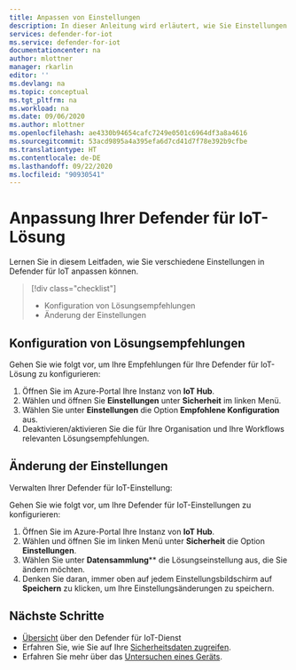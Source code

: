 ```yaml
---
title: Anpassen von Einstellungen
description: In dieser Anleitung wird erläutert, wie Sie Einstellungen in Ihrer Defender für IoT-Lösung anpassen.
services: defender-for-iot
ms.service: defender-for-iot
documentationcenter: na
author: mlottner
manager: rkarlin
editor: ''
ms.devlang: na
ms.topic: conceptual
ms.tgt_pltfrm: na
ms.workload: na
ms.date: 09/06/2020
ms.author: mlottner
ms.openlocfilehash: ae4330b94654cafc7249e0501c6964df3a8a4616
ms.sourcegitcommit: 53acd9895a4a395efa6d7cd41d7f78e392b9cfbe
ms.translationtype: HT
ms.contentlocale: de-DE
ms.lasthandoff: 09/22/2020
ms.locfileid: "90930541"
---
```

# <a name="customize-your-defender-for-iot-solution"></a>Anpassung Ihrer Defender für IoT-Lösung

Lernen Sie in diesem Leitfaden, wie Sie verschiedene Einstellungen in Defender für IoT anpassen können.

> [!div class="checklist"]
> * Konfiguration von Lösungsempfehlungen
> * Änderung der Einstellungen

## <a name="configure-solution-recommendations"></a>Konfiguration von Lösungsempfehlungen

Gehen Sie wie folgt vor, um Ihre Empfehlungen für Ihre Defender für IoT-Lösung zu konfigurieren:

1. Öffnen Sie im Azure-Portal Ihre Instanz von **IoT Hub**.
1. Wählen und öffnen Sie **Einstellungen** unter **Sicherheit** im linken Menü.
1. Wählen Sie unter **Einstellungen** die Option **Empfohlene Konfiguration** aus.
1. Deaktivieren/aktivieren Sie die für Ihre Organisation und Ihre Workflows relevanten Lösungsempfehlungen.

## <a name="change-settings"></a>Änderung der Einstellungen

Verwalten Ihrer Defender für IoT-Einstellung:

Gehen Sie wie folgt vor, um Ihre Defender für IoT-Einstellungen zu konfigurieren:

1. Öffnen Sie im Azure-Portal Ihre Instanz von **IoT Hub**.
1. Wählen und öffnen Sie im linken Menü unter **Sicherheit** die Option **Einstellungen**.
1. Wählen Sie unter **Datensammlung**** die Lösungseinstellung aus, die Sie ändern möchten.
1. Denken Sie daran, immer oben auf jedem Einstellungsbildschirm auf **Speichern** zu klicken, um Ihre Einstellungsänderungen zu speichern.

## <a name="next-steps"></a>Nächste Schritte

- [Übersicht](overview.md) über den Defender für IoT-Dienst
- Erfahren Sie, wie Sie auf Ihre [Sicherheitsdaten zugreifen](how-to-security-data-access.md).
- Erfahren Sie mehr über das [Untersuchen eines Geräts](how-to-investigate-device.md).
